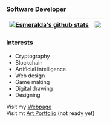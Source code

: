 ### Software Developer

| <a href="https://github.com/anuraghazra/github-readme-stats"><img src="https://github-readme-stats.vercel.app/api?username=esmegl&show_icons=true&rank_icon=github&themes=tokyonight&hide=issues&show=prs_merged,prs_merged_percentage&include_all_commits=true&theme=tokyonight&hide_border=true" alt="Esmeralda's github stats" /></a> | <a href="https://github.com/anuraghazra/github-readme-stats"><img src="https://github-readme-stats.vercel.app/api/top-langs/?username=esmegl&layout=compact&theme=tokyonight&hide_border=true" /></a> |
| ------------- | ------------- |

### Interests

- Cryptography
- Blockchain
- Artificial intelligence
- Web design
- Game making
- Digital drawing
- Designing

Visit my [Webpage](https://esmegl.github.io/software-portfolio) \
Visit mt [Art Portfolio](https://esmegl.github.io/art-portfolio) (not ready yet)
